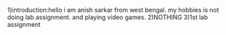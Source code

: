 1)introduction:hello i am anish sarkar from west bengal. my hobbies is not doing lab assignment. and playing video games.
2)NOTHING
3)1st lab assignment
